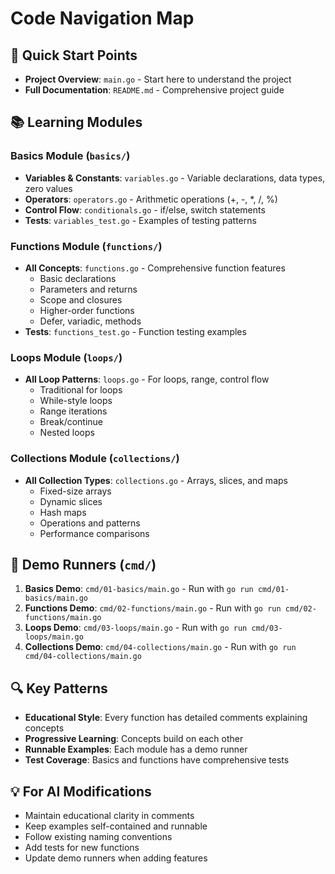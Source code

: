 # Code Navigation Map

## 🎯 Quick Start Points
- **Project Overview**: `main.go` - Start here to understand the project
- **Full Documentation**: `README.md` - Comprehensive project guide

## 📚 Learning Modules

### Basics Module (`basics/`)
- **Variables & Constants**: `variables.go` - Variable declarations, data types, zero values
- **Operators**: `operators.go` - Arithmetic operations (+, -, *, /, %)
- **Control Flow**: `conditionals.go` - if/else, switch statements
- **Tests**: `variables_test.go` - Examples of testing patterns

### Functions Module (`functions/`)
- **All Concepts**: `functions.go` - Comprehensive function features
  - Basic declarations
  - Parameters and returns
  - Scope and closures
  - Higher-order functions
  - Defer, variadic, methods
- **Tests**: `functions_test.go` - Function testing examples

### Loops Module (`loops/`)
- **All Loop Patterns**: `loops.go` - For loops, range, control flow
  - Traditional for loops
  - While-style loops
  - Range iterations
  - Break/continue
  - Nested loops

### Collections Module (`collections/`)
- **All Collection Types**: `collections.go` - Arrays, slices, and maps
  - Fixed-size arrays
  - Dynamic slices
  - Hash maps
  - Operations and patterns
  - Performance comparisons

## 🚀 Demo Runners (`cmd/`)
1. **Basics Demo**: `cmd/01-basics/main.go` - Run with `go run cmd/01-basics/main.go`
2. **Functions Demo**: `cmd/02-functions/main.go` - Run with `go run cmd/02-functions/main.go`
3. **Loops Demo**: `cmd/03-loops/main.go` - Run with `go run cmd/03-loops/main.go`
4. **Collections Demo**: `cmd/04-collections/main.go` - Run with `go run cmd/04-collections/main.go`

## 🔍 Key Patterns
- **Educational Style**: Every function has detailed comments explaining concepts
- **Progressive Learning**: Concepts build on each other
- **Runnable Examples**: Each module has a demo runner
- **Test Coverage**: Basics and functions have comprehensive tests

## 💡 For AI Modifications
- Maintain educational clarity in comments
- Keep examples self-contained and runnable
- Follow existing naming conventions
- Add tests for new functions
- Update demo runners when adding features 